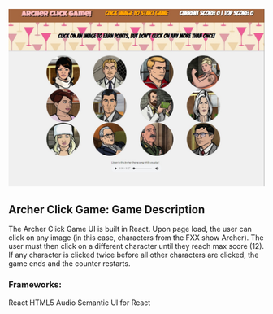 
![alt text](https://github.com/codycovington/ArcherClickGame/blob/master/readmeImage.jpg)

## Archer Click Game: Game Description
The Archer Click Game UI is built in React. Upon page load, the user can click on any image (in this case, characters from the FXX show Archer). The user must then click on a different character until they reach max score (12). If any character is clicked twice before all other characters are clicked, the game ends and the counter restarts.

### Frameworks:

React
HTML5 Audio
Semantic UI for React

